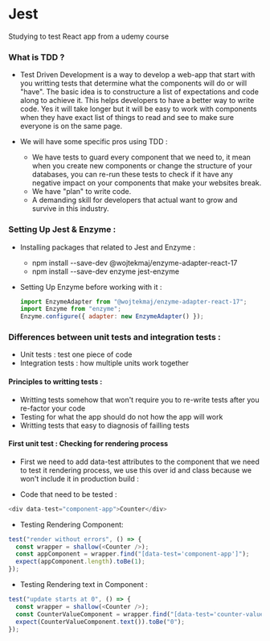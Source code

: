 # Jest

Studying to test React app from a udemy course

### What is TDD ?

- Test Driven Development is a way to develop a web-app that start with you writting tests that determine what the components will do or will "have". The basic idea is to constructure a list of expectations and code along to achieve it. This helps developers to have a better way to write code. Yes it will take longer but it will be easy to work with components when they have exact list of things to read and see to make sure everyone is on the same page.

- We will have some specific pros using TDD :
  - We have tests to guard every component that we need to, it mean when you create new components or change the structure of your databases, you can re-run these tests to check if it have any negative impact on your components that make your websites break.
  - We have "plan" to write code.
  - A demanding skill for developers that actual want to grow and survive in this industry.

### Setting Up Jest & Enzyme :

- Installing packages that related to Jest and Enzyme :

  - npm install --save-dev @wojtekmaj/enzyme-adapter-react-17
  - npm install --save-dev enzyme jest-enzyme

- Setting Up Enzyme before working with it :

  ```javascript
  import EnzymeAdapter from "@wojtekmaj/enzyme-adapter-react-17";
  import Enzyme from "enzyme";
  Enzyme.configure({ adapter: new EnzymeAdapter() });
  ```

### Differences between unit tests and integration tests :

- Unit tests : test one piece of code
- Integration tests : how multiple units work together

#### Principles to writting tests :

- Writting tests somehow that won't require you to re-write tests after you re-factor your code
- Testing for what the app should do not how the app will work
- Writting tests that easy to diagnosis of failling tests

#### First unit test : Checking for rendering process

- First we need to add data-test attributes to the component that we need to test it rendering process, we use this over id and class because we won't include it in production build :

- Code that need to be tested :

```javascript
<div data-test="component-app">Counter</div>
```

- Testing Rendering Component:

```javascript
test("render without errors", () => {
  const wrapper = shallow(<Counter />);
  const appComponent = wrapper.find("[data-test='component-app']");
  expect(appComponent.length).toBe(1);
});
```

- Testing Rendering text in Component :

```javascript
test("update starts at 0", () => {
  const wrapper = shallow(<Counter />);
  const CounterValueComponent = wrapper.find("[data-test='counter-value']");
  expect(CounterValueComponent.text()).toBe("0");
});
```

